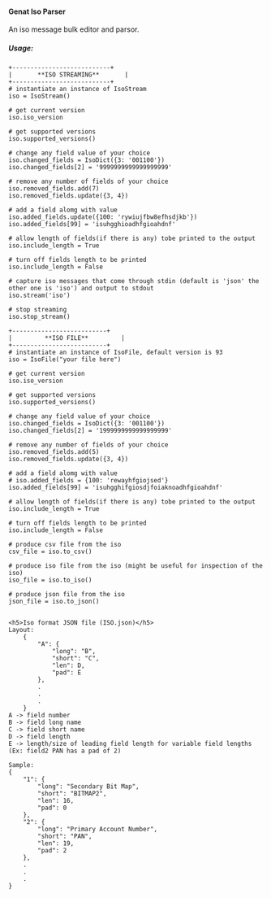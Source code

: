 <h4>Genat Iso Parser</h4>

An iso message bulk editor and parsor.

<h5>Usage:</h5>
    
    +---------------------------+
    |       **ISO STREAMING**       |
    +---------------------------+
    # instantiate an instance of IsoStream
    iso = IsoStream()
    
    # get current version
    iso.iso_version

    # get supported versions
    iso.supported_versions()

    # change any field value of your choice
    iso.changed_fields = IsoDict({3: '001100'})
    iso.changed_fields[2] = '9999999999999999999'

    # remove any number of fields of your choice
    iso.removed_fields.add(7)
    iso.removed_fields.update({3, 4})

    # add a field alomg with value
    iso.added_fields.update({100: 'rywiujfbw8efhsdjkb'})
    iso.added_fields[99] = 'isuhgghioadhfgioahdnf'

    # allow length of fields(if there is any) tobe printed to the output
    iso.include_length = True

    # turn off fields length to be printed
    iso.include_length = False

    # capture iso messages that come through stdin (default is 'json' the other one is 'iso') and output to stdout
    iso.stream('iso')

    # stop streaming
    iso.stop_stream()

    +--------------------------+
    |         **ISO FILE**         |
    +--------------------------+
    # instantiate an instance of IsoFile, default version is 93
    iso = IsoFile("your file here")

    # get current version
    iso.iso_version

    # get supported versions
    iso.supported_versions()

    # change any field value of your choice
    iso.changed_fields = IsoDict({3: '001100'})
    iso.changed_fields[2] = '1999999999999999999'

    # remove any number of fields of your choice
    iso.removed_fields.add(5)
    iso.removed_fields.update({3, 4})

    # add a field alomg with value
    # iso.added_fields = {100: 'rewayhfgiojsed'}
    iso.added_fields[99] = 'isuhgghifgiosdjfoiaknoadhfgioahdnf'

    # allow length of fields(if there is any) tobe printed to the output
    iso.include_length = True

    # turn off fields length to be printed
    iso.include_length = False

    # produce csv file from the iso
    csv_file = iso.to_csv()

    # produce iso file from the iso (might be useful for inspection of the iso)
    iso_file = iso.to_iso()

    # produce json file from the iso
    json_file = iso.to_json()

    
	<h5>Iso format JSON file (ISO.json)</h5>
    Layout:
        {
            "A": {
                "long": "B",
                "short": "C",
                "len": D,
                "pad": E
            },
            .
            .
            .
        }
    A -> field number
    B -> field long name
    C -> field short name
    D -> field length
    E -> length/size of leading field length for variable field lengths (Ex: field2 PAN has a pad of 2)

    Sample:
    {
        "1": {
            "long": "Secondary Bit Map",
            "short": "BITMAP2",
            "len": 16,
            "pad": 0
        },
        "2": {
            "long": "Primary Account Number",
            "short": "PAN",
            "len": 19,
            "pad": 2
        },
        .
        .
        .
    }
